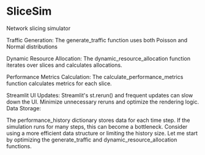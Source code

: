 # SliceSim
Network slicing simulator 


Traffic Generation: The generate_traffic function uses both Poisson and Normal distributions

Dynamic Resource Allocation: The dynamic_resource_allocation function iterates over slices and calculates allocations. 

Performance Metrics Calculation: The calculate_performance_metrics function calculates metrics for each slice.

Streamlit UI Updates: Streamlit's st.rerun() and frequent updates can slow down the UI. Minimize unnecessary reruns and optimize the rendering logic.
Data Storage:

The performance_history dictionary stores data for each time step. If the simulation runs for many steps, this can become a bottleneck. Consider using a more efficient data structure or limiting the history size.
Let me start by optimizing the generate_traffic and dynamic_resource_allocation functions.

